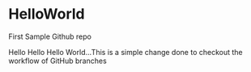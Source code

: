 # HelloWorld
First Sample Github repo


Hello Hello Hello World...This is a simple change done to checkout the workflow of GitHub branches
